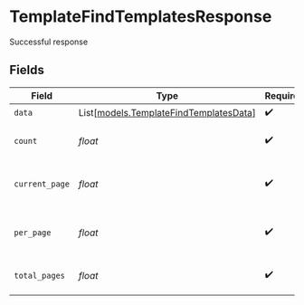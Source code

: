 # TemplateFindTemplatesResponse

Successful response


## Fields

| Field                                                                            | Type                                                                             | Required                                                                         | Description                                                                      |
| -------------------------------------------------------------------------------- | -------------------------------------------------------------------------------- | -------------------------------------------------------------------------------- | -------------------------------------------------------------------------------- |
| `data`                                                                           | List[[models.TemplateFindTemplatesData](../models/templatefindtemplatesdata.md)] | :heavy_check_mark:                                                               | N/A                                                                              |
| `count`                                                                          | *float*                                                                          | :heavy_check_mark:                                                               | The total number of items.                                                       |
| `current_page`                                                                   | *float*                                                                          | :heavy_check_mark:                                                               | The current page number, starts at 1.                                            |
| `per_page`                                                                       | *float*                                                                          | :heavy_check_mark:                                                               | The number of items per page.                                                    |
| `total_pages`                                                                    | *float*                                                                          | :heavy_check_mark:                                                               | The total number of pages.                                                       |